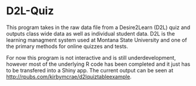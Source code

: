 # D2L-Quiz
This program takes in the raw data file from a Desire2Learn (D2L) quiz and outputs class wide data as well as individual student data. D2L is the learning managment system used at Montana State University and one of the primary methods for online quizzes and tests.  

For now this program is not interactive and is still underdevelopment, however most of the underlying R code has been completed and it just has to be transfered into a Shiny app. The current output can be seen at http://rpubs.com/kirbymcrae/d2lquiztableexample. 

